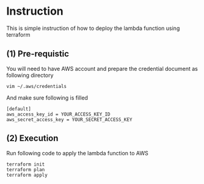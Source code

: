 # Instruction

This is simple instruction of how to deploy the lambda function using terraform

## (1) Pre-requistic

You will need to have AWS account and prepare the credential document as following directory

```
vim ~/.aws/credentials
```

And make sure following is filled 
```
[default]
aws_access_key_id = YOUR_ACCESS_KEY_ID
aws_secret_access_key = YOUR_SECRET_ACCESS_KEY
```

## (2) Execution
Run following code to apply the lambda function to AWS
```
terraform init
terraform plan 
terraform apply
```
